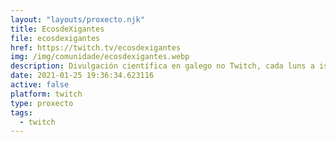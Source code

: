 ```yaml
---
layout: "layouts/proxecto.njk"
title: EcosdeXigantes
file: ecosdexigantes
href: https://twitch.tv/ecosdexigantes
img: /img/comunidade/ecosdexigantes.webp
description: Divulgación científica en galego no Twitch, cada luns a iso das 20:30
date: 2021-01-25 19:36:34.623116
active: false
platform: twitch
type: proxecto
tags:
  - twitch
---
```

